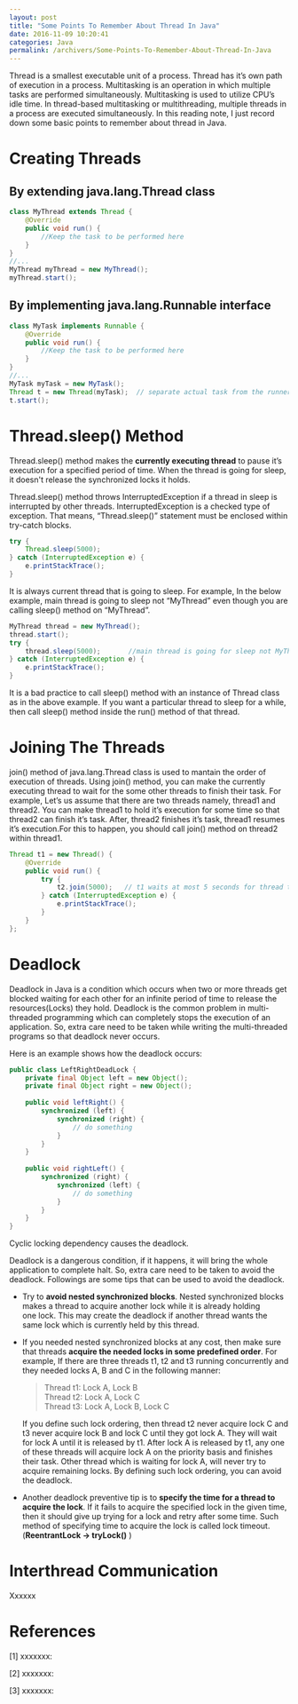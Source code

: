 ```yaml
---
layout: post
title: "Some Points To Remember About Thread In Java"
date: 2016-11-09 10:20:41
categories: Java
permalink: /archivers/Some-Points-To-Remember-About-Thread-In-Java
---
```


Thread is a smallest executable unit of a process. Thread has it’s own path of execution in a process. Multitasking is an operation in which multiple tasks are performed simultaneously. Multitasking is used to utilize CPU’s idle time. In thread-based multitasking or multithreading, multiple threads in a process are executed simultaneously. In this reading note, I just record down some basic points to remember about thread in Java.

<!--more-->

# Creating Threads

## By extending java.lang.Thread class

```java
class MyThread extends Thread {
    @Override
    public void run() {
        //Keep the task to be performed here
    }
}
//...
MyThread myThread = new MyThread();
myThread.start();
```

## By implementing java.lang.Runnable interface

```java
class MyTask implements Runnable {
    @Override
    public void run() {
        //Keep the task to be performed here
    }
}
//...
MyTask myTask = new MyTask();
Thread t = new Thread(myTask);  // separate actual task from the runner
t.start();
```

# Thread.sleep() Method

Thread.sleep() method makes the **currently executing thread** to pause it’s execution for a specified period of time. When the thread is going for sleep, it doesn't release the synchronized locks it holds.

Thread.sleep() method throws InterruptedException if a thread in sleep is interrupted by other threads. InterruptedException is a checked type of exception. That means, “Thread.sleep()” statement must be enclosed within try-catch blocks.

```java
try {
    Thread.sleep(5000);
} catch (InterruptedException e) {
    e.printStackTrace();
}
```

It is always current thread that is going to sleep. For example, In the below example, main thread is going to sleep not “MyThread” even though you are calling sleep() method on “MyThread”.

```java
MyThread thread = new MyThread(); 
thread.start(); 
try {
    thread.sleep(5000);       //main thread is going for sleep not MyThread
} catch (InterruptedException e) {
    e.printStackTrace();
}
```

It is a bad practice to call sleep() method with an instance of Thread class as in the above example. If you want a particular thread to sleep for a while, then call sleep() method inside the run() method of that thread.

# Joining The Threads

join() method of java.lang.Thread class is used to mantain the order of execution of threads. Using join() method, you can make the currently executing thread to wait for the some other threads to finish their task. For example, Let’s us assume that there are two threads namely, thread1 and thread2. You can make thread1 to hold it’s execution for some time so that thread2 can finish it’s task. After, thread2 finishes it’s task, thread1 resumes it’s execution.For this to happen, you should call join() method on thread2 within thread1.

```java
Thread t1 = new Thread() {
    @Override
    public void run() {
        try {
            t2.join(5000);   // t1 waits at most 5 seconds for thread t2 to finish it's task
        } catch (InterruptedException e) {
            e.printStackTrace();
        }
    }
};
```

# Deadlock

Deadlock in Java is a condition which occurs when two or more threads get blocked waiting for each other for an infinite period of time to release the resources(Locks) they hold. Deadlock is the common problem in multi-threaded programming which can completely stops the execution of an application. So, extra care need to be taken while writing the multi-threaded programs so that deadlock never occurs.

Here is an example shows how the deadlock occurs:

```java
public class LeftRightDeadLock {
    private final Object left = new Object();
    private final Object right = new Object();
    
    public void leftRight() {
        synchronized (left) {
            synchronized (right) {
                // do something
            }
        }
    }
    
    public void rightLeft() {
        synchronized (right) {
            synchronized (left) {
                // do something
            }
        }
    }
}
```

Cyclic locking dependency causes the deadlock.

Deadlock is a dangerous condition, if it happens, it will bring the whole application to complete halt. So, extra care need to be taken to avoid the deadlock. Followings are some tips that can be used to avoid the deadlock.

- Try to **avoid nested synchronized blocks**. Nested synchronized blocks makes a thread to acquire another lock while it is already holding one lock. This may create the deadlock if another thread wants the same lock which is currently held by this thread.

- If you needed nested synchronized blocks at any cost, then make sure that threads **acquire the needed locks in some predefined order**. For example, If there are three threads t1, t2 and t3 running concurrently and they needed locks A, B and C in the following manner:

  > Thread t1: Lock A, Lock B  
  > Thread t2: Lock A, Lock C  
  > Thread t3: Lock A, Lock B, Lock C  

  If you define such lock ordering, then thread t2 never acquire lock C and t3 never acquire lock B and lock C until they got lock A. They will wait for lock A until it is released by t1. After lock A is released by t1, any one of these threads will acquire lock A on the priority basis and finishes their task. Other thread which is waiting for lock A, will never try to acquire remaining locks. By defining such lock ordering, you can avoid the deadlock.

- Another deadlock preventive tip is to **specify the time for a thread to acquire the lock**. If it fails to acquire the specified lock in the given time, then it should give up trying for a lock and retry after some time. Such method of specifying time to acquire the lock is called lock timeout. (**ReentrantLock -> tryLock()** )

# Interthread Communication

Xxxxxx


# References

[1] xxxxxxx: []()

[2] xxxxxxx: []()

[3] xxxxxxx: []()









